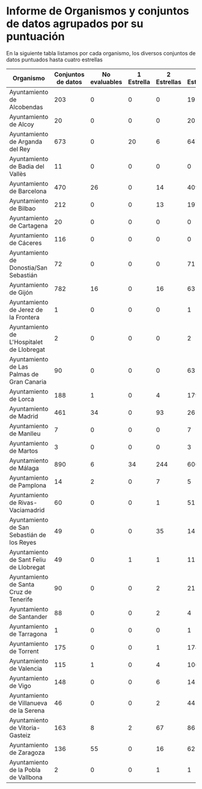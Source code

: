 # Informe de Organismos y conjuntos de datos agrupados por su puntuación
En la siguiente tabla listamos por cada organismo, los diversos conjuntos de datos puntuados hasta cuatro estrellas

Organismo | Conjuntos de datos | No evaluables | 1 Estrella | 2 Estrellas | 3 Estrellas | 4 Estrellas
-- | -- | -- | --| --| --| --
Ayuntamiento de Alcobendas | 203 | 0 | 0 | 0 | 195 | 8
Ayuntamiento de Alcoy | 20 | 0 | 0 | 0 | 20 | 0
Ayuntamiento de Arganda del Rey | 673 | 0 | 20 | 6 | 647 | 0
Ayuntamiento de Badia del Vallès | 11 | 0 | 0 | 0 | 0 | 11
Ayuntamiento de Barcelona | 470 | 26 | 0 | 14 | 409 | 21
Ayuntamiento de Bilbao | 212 | 0 | 0 | 13 | 197 | 2
Ayuntamiento de Cartagena | 20 | 0 | 0 | 0 | 0 | 20
Ayuntamiento de Cáceres | 116 | 0 | 0 | 0 | 0 | 116
Ayuntamiento de Donostia/San Sebastián | 72 | 0 | 0 | 0 | 71 | 1
Ayuntamiento de Gijón | 782 | 16 | 0 | 16 | 631 | 119
Ayuntamiento de Jerez de la Frontera | 1 | 0 | 0 | 0 | 1 | 0
Ayuntamiento de L'Hospitalet de Llobregat | 2 | 0 | 0 | 0 | 2 | 0
Ayuntamiento de Las Palmas de Gran Canaria | 90 | 0 | 0 | 0 | 63 | 27
Ayuntamiento de Lorca | 188 | 1 | 0 | 4 | 179 | 4
Ayuntamiento de Madrid | 461 | 34 | 0 | 93 | 265 | 69
Ayuntamiento de Manlleu | 7 | 0 | 0 | 0 | 7 | 0
Ayuntamiento de Martos | 3 | 0 | 0 | 0 | 3 | 0
Ayuntamiento de Málaga | 890 | 6 | 34 | 244 | 606 | 0
Ayuntamiento de Pamplona | 14 | 2 | 0 | 7 | 5 | 0
Ayuntamiento de Rivas-Vaciamadrid | 60 | 0 | 0 | 1 | 51 | 8
Ayuntamiento de San Sebastián de los Reyes | 49 | 0 | 0 | 35 | 14 | 0
Ayuntamiento de Sant Feliu de Llobregat | 49 | 0 | 1 | 1 | 11 | 36
Ayuntamiento de Santa Cruz de Tenerife | 90 | 0 | 0 | 2 | 21 | 67
Ayuntamiento de Santander | 88 | 0 | 0 | 2 | 4 | 82
Ayuntamiento de Tarragona | 1 | 0 | 0 | 0 | 1 | 0
Ayuntamiento de Torrent | 175 | 0 | 0 | 1 | 174 | 0
Ayuntamiento de Valencia | 115 | 1 | 0 | 4 | 106 | 4
Ayuntamiento de Vigo | 148 | 0 | 0 | 6 | 142 | 0
Ayuntamiento de Villanueva de la Serena | 46 | 0 | 0 | 2 | 44 | 0
Ayuntamiento de Vitoria-Gasteiz | 163 | 8 | 2 | 67 | 86 | 0
Ayuntamiento de Zaragoza | 136 | 55 | 0 | 16 | 62 | 3
Ayuntamiento de la Pobla de Vallbona | 2 | 0 | 0 | 1 | 1 | 0
